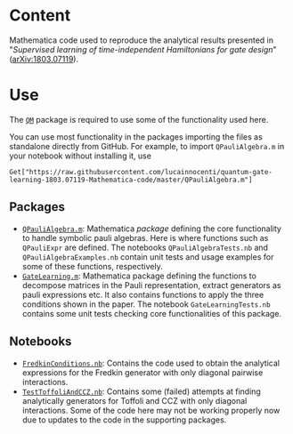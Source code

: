 # Content

Mathematica code used to reproduce the analytical results presented in "*Supervised learning of time-independent Hamiltonians for gate design*" ([arXiv:1803.07119](https://arxiv.org/abs/1803.07119)).

# Use
The [`QM`](https://github.com/lucainnocenti/QM) package is required to use some of the functionality used here.

You can use most functionality in the packages importing the files as standalone directly from GitHub. For example, to import `QPauliAlgebra.m` in your notebook without installing it, use

    Get["https://raw.githubusercontent.com/lucainnocenti/quantum-gate-learning-1803.07119-Mathematica-code/master/QPauliAlgebra.m"]

## Packages
- [`QPauliAlgebra.m`](./QPauliAlgebra.m): Mathematica *package* defining the core functionality to handle symbolic pauli algebras. Here is where functions such as `QPauliExpr` are defined. The notebooks `QPauliAlgebraTests.nb` and `QPauliAlgebraExamples.nb` contain unit tests and usage examples for some of these functions, respectively.
- [`GateLearning.m`](./GateLearning.m): Mathematica package defining the functions to decompose matrices in the Pauli representation, extract generators as pauli expressions etc. It also contains functions to apply the three conditions shown in the paper.
The notebook `GateLearningTests.nb` contains some unit tests checking core functionalities of this package.

## Notebooks
- [`FredkinConditions.nb`](./FredkinConditions.nb): Contains the code used to obtain the analytical expressions for the Fredkin generator with only diagonal pairwise interactions.
- [`TestToffoliAndCCZ.nb`](./TestToffoliAndCCZ.nb): Contains some (failed) attempts at finding analytically generators for Toffoli and CCZ with only diagonal interactions.
Some of the code here may not be working properly now due to updates to the code in the supporting packages.

